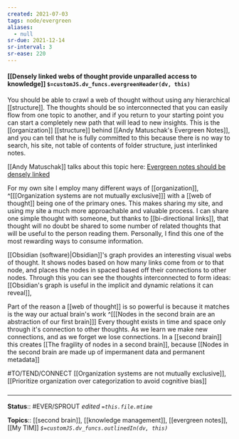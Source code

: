 ```yaml
---
created: 2021-07-03
tags: node/evergreen
aliases:
  - null
sr-due: 2021-12-14
sr-interval: 3
sr-ease: 220
---
```


#### [[Densely linked webs of thought provide unparalled access to knowledge]] `$=customJS.dv_funcs.evergreenHeader(dv, this)`

You should be able to crawl a web of thought without using any hierarchical [[structure]]. The thoughts should be so interconnected that you can easily flow from one topic to another, and if you return to your starting point you can start a completely new path that will lead to new insights. This is the [[organization]] [[structure]] behind [[Andy Matuschak's Evergreen Notes]], and you can tell that he is fully committed to this because there is no way to search, his site, not table of contents of folder structure, just interlinked notes. 

[[Andy Matuschak]] talks about this topic here: [Evergreen notes should be densely linked](https://notes.andymatuschak.org/z2HUE4ABbQjUNjrNemvkTCsLa1LPDRuwh1tXC)

For my own site I employ many different ways of [[organization]], 
^[[[Organization systems are not mutually exclusive]]]
with a [[web of thought]] being one of the primary ones. This makes sharing my site, and using my site a much more approachable and valuable process. I can share one simple thought with someone, but thanks to [[bi-directional links]], that thought will no doubt be shared to some number of related thoughts that will be useful to the person reading them. Personally, I find this one of the most rewarding ways to consume information.


[[Obsidian (software)|Obsidian]]'s graph provides an interesting visual webs of thought. It shows nodes based on how many links come from or to that node, and places the nodes in spaced based off their connections to other nodes. Through this you can see the thoughts interconnected to form ideas: [[Obsidian's graph is useful in the implicit and dynamic relations it can reveal]], 

Part of the reason a [[web of thought]] is so powerful is because it matches is the way our actual brain's work
^[[[Nodes in the second brain are an abstraction of our first brain]]]
Every thought exists in time and space only through it's connection to other thoughts. As we learn we make new connections, and as we forget we lose connections. In a [[second brain]] this creates [[The fragility of nodes in a second brain]], because [[Nodes in the second brain are made up of impermanent data and permanent metadata]]

#TO/TEND/CONNECT [[Organization systems are not mutually exclusive]], [[Prioritize organization over categorization to avoid cognitive bias]]
### <hr class="footnote"/>

**Status**:: #EVER/SPROUT 
*edited `=this.file.mtime`*

**Topics**:: [[second brain]], [[knowledge management]], [[evergreen notes]], [[My TIM]] 
*`$=customJS.dv_funcs.outlinedIn(dv, this)`*


